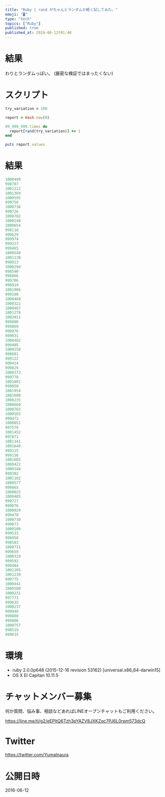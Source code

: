 ```yaml
---
title: "Ruby | rand がちゃんとランダムか軽く試してみた。"
emoji: "🖥"
type: "tech"
topics: ["Ruby"]
published: true
published_at: 2016-06-12t01:40
---
```


# 結果

わりとランダムっぽい。
(厳密な検証ではまったくない)

# スクリプト

```rb
try_variation = 100

report = Hash.new(0)

99_999_999.times do
  report[rand(try_variation)] += 1
end

puts report.values
```


# 結果

```rb
1000499
998787
1001212
1001369
1000595
999758
1000738
999726
1000782
1000248
1000654
998118
999629
999974
999327
999465
1000540
1001130
998813
1000294
998590
998866
999706
998919
1001086
999100
1000468
1000322
1000407
1001278
1002011
999800
999869
999976
999031
1000482
999405
1000158
998681
999122
999414
999829
1000373
999778
1001001
999050
1001954
1001608
1000235
1000660
1000765
1000165
999472
1000051
997579
1001452
997871
1001341
1001640
999115
999156
1001085
1000422
1000348
999302
1001182
1000577
999865
1000025
1000485
999727
999076
1000029
999470
1000730
999873
1000109
999533
998950
998583
1000731
999659
1000319
999592
999484
1001105
1001239
999775
1000441
1000500
1000231
997771
999635
1000237
999948
999800
999806
1000757
998519
999635
```

# 環境

- ruby 2.0.0p648 (2015-12-16 revision 53162) [universal.x86_64-darwin15]
- OS X El Capitan 10.11.5









<!-- Update From Qiita API -->

# チャットメンバー募集


何か質問、悩み事、相談などあればLINEオープンチャットもご利用ください。

https://line.me/ti/g2/eEPltQ6Tzh3pYAZV8JXKZqc7PJ6L0rpm573dcQ





# Twitter


https://twitter.com/YumaInaura


<!-- Update From Qiita API -->



# 公開日時

2016-06-12
